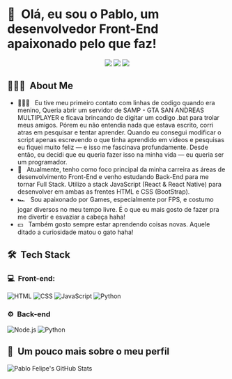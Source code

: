 <h1>👋 &nbsp;Olá, eu sou o Pablo, um desenvolvedor Front-End apaixonado pelo que faz!</h1>
<p align="center">
<a href="https://instagram.com/_html.pablo/"><img src="https://img.shields.io/badge/-@_html.pablo/_-E4405F?style=flat-square&logo=Instagram&logoColor=white"/></a>
<a href="https://www.linkedin.com/in/pabloreiis/"><img src="https://img.shields.io/badge/-Pablo%20Felipe%20Campos-0077B5?style=flat-square&logo=Linkedin&logoColor=white"/></a>
<a href="mailto:pablofdev@gmail.com"><img src="https://img.shields.io/badge/-pablofdev@gmail.com-D14836?style=flat-square&logo=Gmail&logoColor=white"/></a>

</p>

<h2> 👨🏻‍💻 &nbsp;About Me </h2>

- 👨🏻‍💻 &nbsp; Eu tive meu primeiro contato com linhas de codigo quando era menino, Queria abrir um servidor de SAMP - GTA SAN ANDREAS MULTIPLAYER e ficava brincando de digitar um codigo .bat para trolar meus amigos. Pórem eu não entendia nada que estava escrito, corri atras em pesquisar e tentar aprender. Quando eu consegui modificar o script apenas escrevendo o que tinha aprendido em videos e pesquisas eu fiquei muito feliz — e isso me fascinava profundamente. Desde então, eu decidi que eu queria fazer isso na minha vida — eu queria ser um programador.
- 🚀 &nbsp; Atualmente, tenho como foco principal da minha carreira as áreas de desenvolvimento Front-End e venho estudando Back-End para me tornar Full Stack. Utilizo a stack JavaScript (React & React Native) para desenvolver em ambas as frentes HTML e CSS (BootStrap).
- 🏎 &nbsp; Sou apaixonado por Games, especialmente por FPS, e costumo jogar diversos no meu tempo livre. É o que eu mais gosto de fazer pra me divertir e esvaziar a cabeça haha!
- 💵 &nbsp; Também gosto sempre estar aprendendo coisas novas. Aquele ditado a curiosidade matou o gato haha!

<h2> 🛠 &nbsp;Tech Stack</h2>
<h3>💻 &nbsp;Front-end:</h3>

![HTML](https://img.shields.io/badge/-HTML-333333?style=flat&logo=HTML5)
![CSS](https://img.shields.io/badge/-CSS-333333?style=flat&logo=CSS3&logoColor=1572B6)
![JavaScript](https://img.shields.io/badge/-JavaScript-333333?style=flat&logo=javascript)
![Python](https://img.shields.io/badge/-Python-333333?style=flat&logo=Python)

<h3>⚙️ &nbsp;Back-end </h3>

![Node.js](https://img.shields.io/badge/-Node.js-333333?style=flat&logo=node.js)
![Python](https://img.shields.io/badge/-Python-333333?style=flat&logo=Python)

<h2>🚀 &nbsp;Um pouco mais sobre o meu perfil</h2>

![Pablo Felipe's GitHub Stats](https://github-readme-stats.vercel.app/api?username=PabloReiis&show_icons=true&theme=cobalt&include_all_commits=true&count_private=true)
